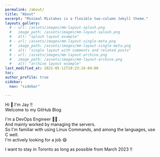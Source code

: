 ```yaml
---
permalink: /about/
title: "About"
excerpt: "Minimal Mistakes is a flexible two-column Jekyll theme."
layouts_gallery:
  # - url: /assets/images/mm-layout-splash.png
  #   image_path: /assets/images/mm-layout-splash.png
  #   alt: "splash layout example"
  # - url: /assets/images/mm-layout-single-meta.png
  #   image_path: /assets/images/mm-layout-single-meta.png
  #   alt: "single layout with comments and related posts"
  # - url: /assets/images/mm-layout-archive.png
  #   image_path: /assets/images/mm-layout-archive.png
  #   alt: "archive layout example"
last_modified_at: 2021-05-11T10:23:16-04:00
toc: 
author_profile: true
sidebar:
  nav: "sidebar"

---
```


Hi 👋 I'm Jay !! \
Welcome to my GitHub Blog

I'm a DevOps Engineer 🧑‍💻 . \
And mainly worked by managing the servers. \
So I'm familiar with using Linux Commands, and among the languages, use C well. \
I'm actively looking for a job 😄

I want to stay in Toronto as long as possible from March 2023 !!
